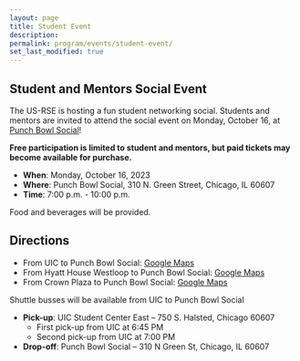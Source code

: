 ```yaml
---
layout: page
title: Student Event
description:
permalink: program/events/student-event/
set_last_modified: true
---
```


## Student and Mentors Social Event

The US-RSE is hosting a fun student networking social. Students and mentors are
invited to attend the social event on Monday, October 16, at
[Punch Bowl Social](https://punchbowlsocial.com/location/chicago/)! 

**Free participation is limited to student and mentors,
but paid tickets may become available for purchase.**

- **When**: Monday, October 16, 2023
- **Where**: Punch Bowl Social, 
             310 N. Green Street, 
             Chicago, IL 60607
- **Time**: 7:00 p.m. - 10:00 p.m.

Food and beverages will be provided. 

## Directions

- From UIC to Punch Bowl Social: [Google Maps](https://maps.app.goo.gl/5m7dX1BCfiu6UJTf9?g_st=ic)
- From Hyatt House Westloop to Punch Bowl Social: [Google Maps](https://maps.app.goo.gl/UEGeXrSKgnTiPqYX8?g_st=ic)
- From Crown Plaza to Punch Bowl Social: [Google Maps](https://maps.app.goo.gl/XveExBJwrdPdWRrL7?g_st=ic)

Shuttle busses will be available from UIC to Punch Bowl Social

- **Pick-up**: UIC Student Center East – 750 S. Halsted, Chicago 60607
  - First pick-up from UIC at 6:45 PM
  - Second pick-up from UIC at 7:00 PM
- **Drop-off**: Punch Bowl Social – 310 N Green St, Chicago, IL 60607
